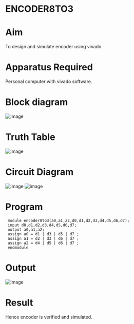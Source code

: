 # ENCODER8TO3
# Aim
To design and simulate encoder using vivado.
# Apparatus Required
Personal computer with vivado software.
# Block diagram
![image](https://github.com/RESMIRNAIR/ENCODER3TO8/assets/154305926/824226c8-c767-44b5-ab35-26fed65b195e)
# Truth Table
![image](https://github.com/RESMIRNAIR/ENCODER3TO8/assets/154305926/e228c14b-b814-40c8-92eb-748d48570c04)
# Circuit Diagram
![image](https://github.com/RESMIRNAIR/ENCODER3TO8/assets/154305926/6fa5fe84-fe6f-472d-b9c0-e6dfa17413d3)
![image](https://github.com/RESMIRNAIR/ENCODER3TO8/assets/154305926/7d147e2a-ba03-4714-baee-17615c9c50c1)
# Program
~~~
 module encoder8to3(a0,a1,a2,d0,d1,d2,d3,d4,d5,d6,d7);
 input d0,d1,d2,d3,d4,d5,d6,d7;
 output a0,a1,a2;
 assign a0 = d1 | d3 | d5 | d7 ;
 assign a1 = d2 | d3 | d6 | d7 ;
 assign a2 = d4 | d5 | d6 | d7 ;
 endmodule
~~~
# Output
![image](https://github.com/karanpro06/ENCODER8TO3/assets/119782103/b7eead51-860e-4d7c-ad79-f7abccae9270)
# Result
Hence encoder is verified and simulated.
